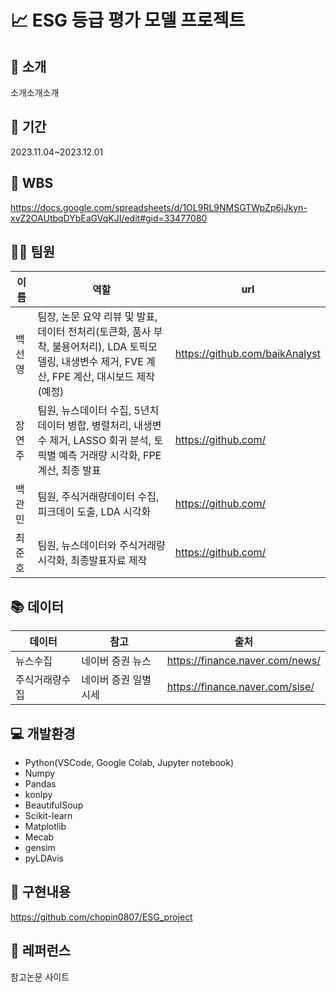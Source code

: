 # 📈 ESG 등급 평가 모델 프로젝트

## 📍 소개
소개소개소개


## 📆 기간

2023.11.04~2023.12.01

## 📝 WBS

https://docs.google.com/spreadsheets/d/1OL9RL9NMSGTWpZp6jJkyn-xvZ2OAUtbqDYbEaGVqKJI/edit#gid=33477080
 
## 👩‍💻 팀원

| 이름   | 역할                                         | url                          |
| ------ | -------------------------------------------- | ----------------------------- |
| 백선영 | 팀장, 논문 요약 리뷰 및 발표, 데이터 전처리(토큰화, 품사 부착, 불용어처리), LDA 토픽모델링, 내생변수 제거, FVE 계산, FPE 계산, 대시보드 제작(예정)           | https://github.com/baikAnalyst |
| 장연주 | 팀원, 뉴스데이터 수집, 5년치 데이터 병합, 병렬처리, 내생변수 제거, LASSO 회귀 분석, 토픽별 예측 거래량 시각화, FPE 계산, 최종 발표             | https://github.com/ |
| 백관민 | 팀원, 주식거래량데이터 수집, 피크데이 도출, LDA 시각화  | https://github.com/ |
| 최준호 | 팀원, 뉴스데이터와 주식거래량 시각화, 최종발표자료 제작       | https://github.com/ |

## 📚 데이터
| 데이터   | 참고                                     | 출처                          |
| ------ | -------------------------------------------- | ----------------------------- |
| 뉴스수집 | 네이버 증권 뉴스      | https://finance.naver.com/news/ |
| 주식거래량수집 | 네이버 증권 일별시세   | https://finance.naver.com/sise/ |


## 💻 개발환경

- Python(VSCode, Google Colab, Jupyter notebook)
- Numpy
- Pandas
- konlpy
- BeautifulSoup
- Scikit-learn
- Matplotlib
- Mecab
- gensim
- pyLDAvis

## 📝 구현내용

https://github.com/chopin0807/ESG_project

## 📃 레퍼런스

참고논문
사이트




